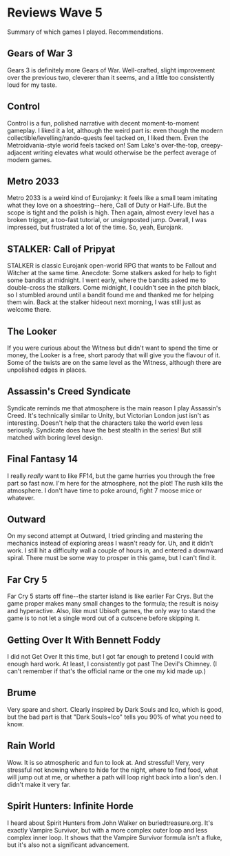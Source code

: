 # Reviews Wave 5

Summary of which games I played. Recommendations.

## Gears of War 3
Gears 3 is definitely more Gears of War. Well-crafted, slight improvement over the previous two, cleverer than it seems, and a little too consistently loud for my taste.
## Control
Control is a fun, polished narrative with decent moment-to-moment gameplay. I liked it a lot, although the weird part is: even though the modern collectible/levelling/rando-quests feel tacked on, I liked them. Even the Metroidvania-style world feels tacked on! Sam Lake's over-the-top, creepy-adjacent writing elevates what would otherwise be the perfect average of modern games.
## Metro 2033
Metro 2033 is a weird kind of Eurojanky: it feels like a small team imitating what they love on a shoestring--here, Call of Duty or Half-Life. But the scope is tight and the polish is high. Then again, almost every level has a broken trigger, a too-fast tutorial, or unsignposted jump. Overall, I was impressed, but frustrated a lot of the time. So, yeah, Eurojank.
## STALKER: Call of Pripyat
STALKER is classic Eurojank open-world RPG that wants to be Fallout and Witcher at the same time. Anecdote: Some stalkers asked for help to fight some bandits at midnight. I went early, where the bandits asked me to double-cross the stalkers. Come midnight, I couldn't see in the pitch black, so I stumbled around until a bandit found me and thanked me for helping them win. Back at the stalker hideout next morning, I was still just as welcome there.
## The Looker
If you were curious about the Witness but didn't want to spend the time or money, the Looker is a free, short parody that will give you the flavour of it. Some of the twists are on the same level as the Witness, although there are unpolished edges in places.
## Assassin's Creed Syndicate
Syndicate reminds me that atmosphere is the main reason I play Assassin's Creed. It's technically similar to Unity, but Victorian London just isn't as interesting. Doesn't help that the characters take the world even less seriously. Syndicate does have the best stealth in the series! But still matched with boring level design.
## Final Fantasy 14
I really *really* want to like FF14, but the game hurries you through the free part so fast now. I'm here for the atmosphere, not the plot! The rush kills the atmosphere. I don't have time to poke around, fight 7 moose mice or whatever.
## Outward
On my second attempt at Outward, I tried grinding and mastering the mechanics instead of exploring areas I wasn't ready for. Uh, and it didn't work. I still hit a difficulty wall a couple of hours in, and entered a downward spiral. There must be some way to prosper in this game, but I can't find it.
## Far Cry 5
Far Cry 5 starts off fine--the starter island is like earlier Far Crys. But the game proper makes many small changes to the formula; the result is noisy and hyperactive. Also, like must Ubisoft games, the only way to stand the game is to not let a single word out of a cutscene before skipping it.
## Getting Over It With Bennett Foddy
I did not Get Over It this time, but I got far enough to pretend I could with enough hard work. At least, I consistently got past The Devil's Chimney. (I can't remember if that's the official name or the one my kid made up.)
## Brume
Very spare and short. Clearly inspired by Dark Souls and Ico, which is good, but the bad part is that "Dark Souls+Ico" tells you 90% of what you need to know.
## Rain World
Wow. It is so atmospheric and fun to look at. And stressful! Very, very stressful not knowing where to hide for the night, where to find food, what will jump out at me, or whether a path will loop right back into a lion's den. I didn't make it very far.
## Spirit Hunters: Infinite Horde
I heard about Spirit Hunters from John Walker on buriedtreasure.org. It's exactly Vampire Survivor, but with a more complex outer loop and less complex inner loop. It shows that the Vampire Survivor formula isn't a fluke, but it's also not a significant advancement.
